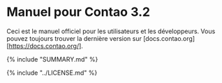 # Manuel pour Contao 3.2

Ceci est le manuel officiel pour les utilisateurs et les développeurs. Vous
pouvez toujours trouver la dernière version sur [docs.contao.org][https://docs.contao.org/].


{% include "SUMMARY.md" %}

{% include "../LICENSE.md" %}

